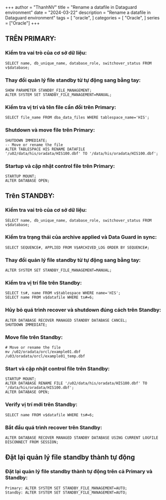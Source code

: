 +++
author = "ThanhNV"
title = "Rename a datafile in Dataguard environment"
date = "2024-03-22"
description = "Rename a datafile in Dataguard environment"
tags = [
    "oracle",
]
categories = [
    "Oracle",
]
series = ["Oracle"]
+++

## TRÊN PRIMARY:
### Kiểm tra vai trò của cơ sở dữ liệu:
```
SELECT name, db_unique_name, database_role, switchover_status FROM v$database;
```

### Thay đổi quản lý file standby từ tự động sang bằng tay:
```
SHOW PARAMETER STANDBY_FILE_MANAGEMENT;
ALTER SYSTEM SET STANDBY_FILE_MANAGEMENT=MANUAL;
```

### Kiểm tra vị trí và tên file cần đổi trên Primary:
```
SELECT file_name FROM dba_data_files WHERE tablespace_name='HIS';
```

### Shutdown và move file trên Primary:
```
SHUTDOWN IMMEDIATE;
-- Move or rename the file
ALTER TABLESPACE HIS RENAME DATAFILE '/u02/data/his/oradata/HIS100.dbf' TO '/data/his/oradata/HIS100.dbf';
```

### Startup và cập nhật control file trên Primary:
```
STARTUP MOUNT;
ALTER DATABASE OPEN;
```

## Trên STANDBY:
### Kiểm tra vai trò của cơ sở dữ liệu:
```
SELECT name, db_unique_name, database_role, switchover_status FROM v$database;
```

### Kiểm tra trạng thái của archive applied và Data Guard in sync:
```
SELECT SEQUENCE#, APPLIED FROM V$ARCHIVED_LOG ORDER BY SEQUENCE#;
```

### Thay đổi quản lý file standby từ tự động sang bằng tay:
```
ALTER SYSTEM SET STANDBY_FILE_MANAGEMENT=MANUAL;
```

### Kiểm tra vị trí file trên Standby:
```
SELECT ts#, name FROM v$tablespace WHERE name='HIS';
SELECT name FROM v$datafile WHERE ts#=6;
```

### Hủy bỏ quá trình recover và shutdown đúng cách trên Standby:
```
ALTER DATABASE RECOVER MANAGED STANDBY DATABASE CANCEL;
SHUTDOWN IMMEDIATE;
```

### Move file trên Standby:
```
# Move or rename the file
mv /u02/oradata/orcl/example01.dbf /u03/oradata/orcl/example01_temp.dbf
```

### Start và cập nhật control file trên Standby:
```
STARTUP MOUNT;
ALTER DATABASE RENAME FILE '/u02/data/his/oradata/HIS100.dbf' TO '/data/his/oradata/HIS100.dbf';
ALTER DATABASE OPEN;
```

### Verify vị trí mới trên Standby:
```
SELECT name FROM v$datafile WHERE ts#=6;
```

### Bắt đầu quá trình recover trên Standby:
```
ALTER DATABASE RECOVER MANAGED STANDBY DATABASE USING CURRENT LOGFILE DISCONNECT FROM SESSION;
```

## Đặt lại quản lý file standby thành tự động
### Đặt lại quản lý file standby thành tự động trên cả Primary và Standby:
```
Primary: ALTER SYSTEM SET STANDBY_FILE_MANAGEMENT=AUTO;
Standby: ALTER SYSTEM SET STANDBY_FILE_MANAGEMENT=AUTO;
```